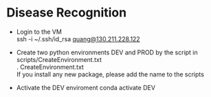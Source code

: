 # Disease Recognition

- Login to the VM  
ssh -i ~/.ssh/id_rsa quang@130.211.228.122  

- Create two python environments DEV and PROD by the script in scripts/CreateEnvironment.txt  
. CreateEnvironment.txt  
If you install any new package, please add the name to the scripts   

- Activate the DEV enviroment
conda activate DEV  
